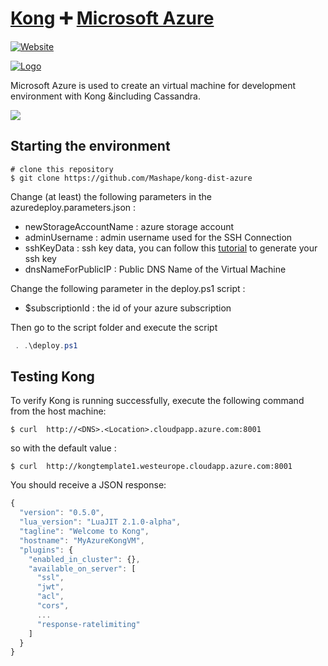 # [Kong][website-url] :heavy_plus_sign: [Microsoft Azure](https://azure.microsoft.com/en-us/)

[![Website][website-badge]][website-url]

[![Logo][kong-logo]][website-url]

Microsoft Azure is used to create an virtual machine for development environment with Kong &including Cassandra.

<a href="https://portal.azure.com/#create/Microsoft.Template/uri/https%3A%2F%2Fraw.githubusercontent.com%2FMashape%2Fkong-dist-azure%2Fmaster%2Fazuredeploy.json" target="_blank">
    <img src="http://azuredeploy.net/deploybutton.png"/>
</a>

## Starting the environment

```shell
# clone this repository
$ git clone https://github.com/Mashape/kong-dist-azure
```

Change (at least) the following parameters in the azuredeploy.parameters.json :
- newStorageAccountName : azure storage account
- adminUsername : admin username used for the SSH Connection
- sshKeyData : ssh key data, you can follow this [tutorial][ssh-key-tuto] to generate your ssh key
- dnsNameForPublicIP : Public DNS Name of the Virtual Machine

Change the following parameter in the deploy.ps1 script :
- $subscriptionId : the id of your azure subscription

Then go to the script folder and execute the script
```PowerShell
 . .\deploy.ps1
```

## Testing Kong

To verify Kong is running successfully, execute the following command from the host machine:

```shell
$ curl  http://<DNS>.<Location>.cloudpapp.azure.com:8001
```

so with the default value :

```shell
$ curl  http://kongtemplate1.westeurope.cloudapp.azure.com:8001
```

You should receive a JSON response:

```javascript
{
  "version": "0.5.0",
  "lua_version": "LuaJIT 2.1.0-alpha",
  "tagline": "Welcome to Kong",
  "hostname": "MyAzureKongVM",
  "plugins": {
    "enabled_in_cluster": {},
    "available_on_server": [
      "ssl",
      "jwt",
      "acl",
      "cors",
      ...
      "response-ratelimiting"
    ]
  }
}
```
[kong-logo]: http://i.imgur.com/4jyQQAZ.png
[website-url]: https://getkong.org/
[website-badge]: https://img.shields.io/badge/GETKong.org-Learn%20More-43bf58.svg
[website-url]: https://getkong.org/
[azure-logo]:https://avatars0.githubusercontent.com/u/6844498?v=3&s=200
[ssh-key-tuto]:https://azure.microsoft.com/en-us/documentation/articles/virtual-machines-linux-use-ssh-key/
